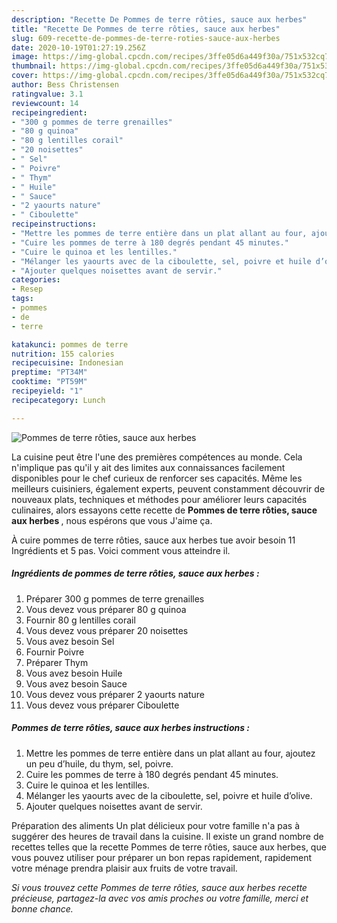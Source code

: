 ```yaml
---
description: "Recette De Pommes de terre rôties, sauce aux herbes"
title: "Recette De Pommes de terre rôties, sauce aux herbes"
slug: 609-recette-de-pommes-de-terre-roties-sauce-aux-herbes
date: 2020-10-19T01:27:19.256Z
image: https://img-global.cpcdn.com/recipes/3ffe05d6a449f30a/751x532cq70/pommes-de-terre-roties-sauce-aux-herbes-photo-principale-de-la-recette.jpg
thumbnail: https://img-global.cpcdn.com/recipes/3ffe05d6a449f30a/751x532cq70/pommes-de-terre-roties-sauce-aux-herbes-photo-principale-de-la-recette.jpg
cover: https://img-global.cpcdn.com/recipes/3ffe05d6a449f30a/751x532cq70/pommes-de-terre-roties-sauce-aux-herbes-photo-principale-de-la-recette.jpg
author: Bess Christensen
ratingvalue: 3.1
reviewcount: 14
recipeingredient:
- "300 g pommes de terre grenailles"
- "80 g quinoa"
- "80 g lentilles corail"
- "20 noisettes"
- " Sel"
- " Poivre"
- " Thym"
- " Huile"
- " Sauce"
- "2 yaourts nature"
- " Ciboulette"
recipeinstructions:
- "Mettre les pommes de terre entière dans un plat allant au four, ajoutez un peu d’huile, du thym, sel, poivre."
- "Cuire les pommes de terre à 180 degrés pendant 45 minutes."
- "Cuire le quinoa et les lentilles."
- "Mélanger les yaourts avec de la ciboulette, sel, poivre et huile d’olive."
- "Ajouter quelques noisettes avant de servir."
categories:
- Resep
tags:
- pommes
- de
- terre

katakunci: pommes de terre 
nutrition: 155 calories
recipecuisine: Indonesian
preptime: "PT34M"
cooktime: "PT59M"
recipeyield: "1"
recipecategory: Lunch

---
```



![Pommes de terre rôties, sauce aux herbes](https://img-global.cpcdn.com/recipes/3ffe05d6a449f30a/751x532cq70/pommes-de-terre-roties-sauce-aux-herbes-photo-principale-de-la-recette.jpg)

La cuisine peut être l'une des premières compétences au monde. Cela n'implique pas qu'il y ait des limites aux connaissances facilement disponibles pour le chef curieux de renforcer ses capacités. Même les meilleurs cuisiniers, également experts, peuvent constamment découvrir de nouveaux plats, techniques et méthodes pour améliorer leurs capacités culinaires, alors essayons cette recette de <strong> Pommes de terre rôties, sauce aux herbes </strong>, nous espérons que vous J'aime ça.

<!--inarticleads1-->

À cuire pommes de terre rôties, sauce aux herbes tue avoir besoin 11 Ingrédients et 5 pas. Voici comment vous atteindre il.

##### Ingrédients de pommes de terre rôties, sauce aux herbes :

1. Préparer 300 g pommes de terre grenailles
1. Vous devez vous préparer 80 g quinoa
1. Fournir 80 g lentilles corail
1. Vous devez vous préparer 20 noisettes
1. Vous avez besoin  Sel
1. Fournir  Poivre
1. Préparer  Thym
1. Vous avez besoin  Huile
1. Vous avez besoin  Sauce
1. Vous devez vous préparer 2 yaourts nature
1. Vous devez vous préparer  Ciboulette




<!--inarticleads2-->

##### Pommes de terre rôties, sauce aux herbes instructions :

1. Mettre les pommes de terre entière dans un plat allant au four, ajoutez un peu d’huile, du thym, sel, poivre.
1. Cuire les pommes de terre à 180 degrés pendant 45 minutes.
1. Cuire le quinoa et les lentilles.
1. Mélanger les yaourts avec de la ciboulette, sel, poivre et huile d’olive.
1. Ajouter quelques noisettes avant de servir.




<!--inarticleads1-->

<p>
Préparation des aliments Un plat délicieux pour votre famille n'a pas à suggérer des heures de travail dans la cuisine. Il existe un grand nombre de recettes telles que la recette Pommes de terre rôties, sauce aux herbes, que vous pouvez utiliser pour préparer un bon repas rapidement, rapidement votre ménage prendra plaisir aux fruits de votre travail.
</p>

<p>
<i>Si vous trouvez cette Pommes de terre rôties, sauce aux herbes recette précieuse, partagez-la avec vos amis proches ou votre famille, merci et bonne chance.</i>
</p>
